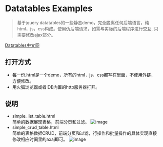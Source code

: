 # Datatables Examples
> 基于jquery datatables的一些静态demo，完全脱离任何后端语言，纯html，js，css构成。使用伪后端请求，如需与实际的后端程序进行交互, 只需要修改ajax部分。

[Datatables中文网](http://www.datatables.club/)

## 打开方式
* 每一份.html是一个demo，所有的html，js，css都写在里面，不使用外链，方便修改。
* 用火狐浏览器或者IDE内置的http服务器打开。

## 说明
* simple_list_table.html </br>
简单的数据展现表格，前端分页和过滤。
![image](https://github.com/xwenyuan/datatables_examples/blob/master/screenshots/simple_list_table.gif)
* simple_crud_table.html </br>
简单的表格数据CRUD，前端分页和过滤，行操作和批量操作的具体实现直接修改相应时间里的axaj即可。
![image](https://github.com/xwenyuan/datatables_examples/blob/master/screenshots/simple_crud_table.gif)
